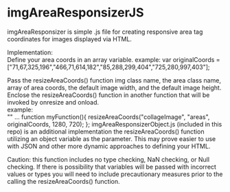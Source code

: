 # imgAreaResponsizerJS
 
imgAreaResponsizer is simple .js file for creating responsive area tag coordinates for images displayed via HTML.  

Implementation:  
Define your area coords in an array variable.
example:  var originalCoords = ["71,67,325,196","466,71,614,182","85,288,299,404","725,280,997,403"];

Pass the resizeAreaCoords() function img class name, the area class name, array of area coords, the default image width, and the default image height.  Enclose the resizeAreaCoords() function in another function that will be invoked by onresize and onload.  
example:  
"<body onresize = "myFunction()" onload = "myFunction()" >"
...
function myFunction(){
    resizeAreaCoords("collageImage", "areas", originalCoords, 1280, 720);
    };
imgAreaResponsizerObject.js (included in this repo) is an additional implementation the resizeAreaCoords() function utilizing an object variable as the parameter.  This may prove easier to use with JSON and other more dynamic approaches to defining your HTML.  

Caution:  this function includes no type checking, NaN checking, or Null checking.  If there is possibility that variables will be passed with incorrect values or types you will need to include precautionary measures prior to the calling the resizeAreaCoords() function.  

